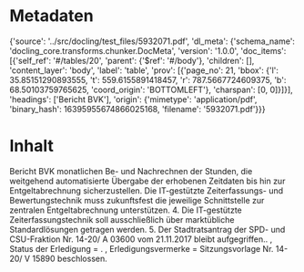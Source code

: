 # Metadaten
{'source': '../src/docling/test_files/5932071.pdf', 'dl_meta': {'schema_name': 'docling_core.transforms.chunker.DocMeta', 'version': '1.0.0', 'doc_items': [{'self_ref': '#/tables/20', 'parent': {'$ref': '#/body'}, 'children': [], 'content_layer': 'body', 'label': 'table', 'prov': [{'page_no': 21, 'bbox': {'l': 35.85151290893555, 't': 559.6155891418457, 'r': 787.5667724609375, 'b': 68.50103759765625, 'coord_origin': 'BOTTOMLEFT'}, 'charspan': [0, 0]}]}], 'headings': ['Bericht BVK'], 'origin': {'mimetype': 'application/pdf', 'binary_hash': 16395955674866025168, 'filename': '5932071.pdf'}}}

# Inhalt
Bericht BVK
monatlichen Be- und Nachrechnen der Stunden, die weitgehend automatisierte Übergabe der erhobenen Zeitdaten bis hin zur Entgeltabrechnung sicherzustellen. Die IT-gestützte Zeiterfassungs- und Bewertungstechnik muss zukunftsfest die jeweilige Schnittstelle zur zentralen Entgeltabrechnung unterstützen. 4. Die IT-gestützte Zeiterfassungstechnik soll ausschließlich über marktübliche Standardlösungen getragen werden. 5. Der Stadtratsantrag der SPD- und CSU-Fraktion Nr. 14-20/ A 03600 vom 21.11.2017 bleibt aufgegriffen.. , Status der Erledigung = . , Erledigungsvermerke = Sitzungsvorlage Nr. 14-20/ V 15890 beschlossen.